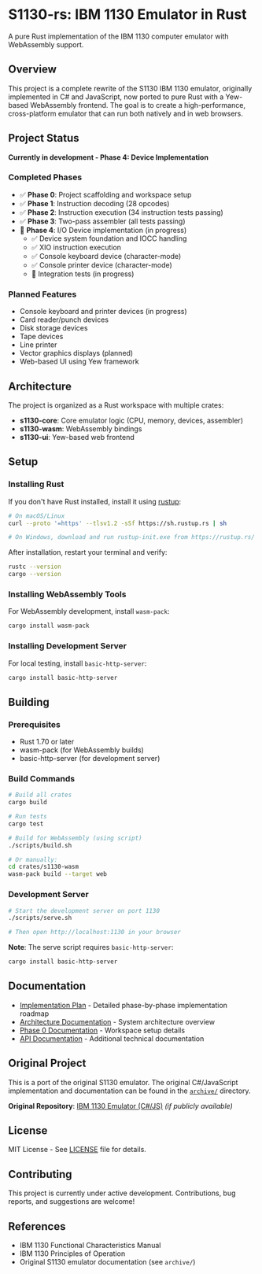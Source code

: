 # S1130-rs: IBM 1130 Emulator in Rust

A pure Rust implementation of the IBM 1130 computer emulator with WebAssembly support.

## Overview

This project is a complete rewrite of the S1130 IBM 1130 emulator, originally implemented in C# and JavaScript, now ported to pure Rust with a Yew-based WebAssembly frontend. The goal is to create a high-performance, cross-platform emulator that can run both natively and in web browsers.

## Project Status

**Currently in development - Phase 4: Device Implementation**

### Completed Phases
- ✅ **Phase 0**: Project scaffolding and workspace setup
- ✅ **Phase 1**: Instruction decoding (28 opcodes)
- ✅ **Phase 2**: Instruction execution (34 instruction tests passing)
- ✅ **Phase 3**: Two-pass assembler (all tests passing)
- 🔄 **Phase 4**: I/O Device implementation (in progress)
  - ✅ Device system foundation and IOCC handling
  - ✅ XIO instruction execution
  - ✅ Console keyboard device (character-mode)
  - ✅ Console printer device (character-mode)
  - 🔄 Integration tests (in progress)

### Planned Features
- Console keyboard and printer devices (in progress)
- Card reader/punch devices
- Disk storage devices
- Tape devices
- Line printer
- Vector graphics displays (planned)
- Web-based UI using Yew framework

## Architecture

The project is organized as a Rust workspace with multiple crates:

- **s1130-core**: Core emulator logic (CPU, memory, devices, assembler)
- **s1130-wasm**: WebAssembly bindings
- **s1130-ui**: Yew-based web frontend

## Setup

### Installing Rust

If you don't have Rust installed, install it using [rustup](https://rustup.rs/):

```bash
# On macOS/Linux
curl --proto '=https' --tlsv1.2 -sSf https://sh.rustup.rs | sh

# On Windows, download and run rustup-init.exe from https://rustup.rs/
```

After installation, restart your terminal and verify:
```bash
rustc --version
cargo --version
```

### Installing WebAssembly Tools

For WebAssembly development, install `wasm-pack`:

```bash
cargo install wasm-pack
```

### Installing Development Server

For local testing, install `basic-http-server`:

```bash
cargo install basic-http-server
```

## Building

### Prerequisites
- Rust 1.70 or later
- wasm-pack (for WebAssembly builds)
- basic-http-server (for development server)

### Build Commands

```bash
# Build all crates
cargo build

# Run tests
cargo test

# Build for WebAssembly (using script)
./scripts/build.sh

# Or manually:
cd crates/s1130-wasm
wasm-pack build --target web
```

### Development Server

```bash
# Start the development server on port 1130
./scripts/serve.sh

# Then open http://localhost:1130 in your browser
```

**Note**: The serve script requires `basic-http-server`:
```bash
cargo install basic-http-server
```

## Documentation

- [Implementation Plan](./ImplementationPlan.md) - Detailed phase-by-phase implementation roadmap
- [Architecture Documentation](./docs/DMS-Architecture.md) - System architecture overview
- [Phase 0 Documentation](./docs/phase-0-workspace.md) - Workspace setup details
- [API Documentation](./docs/) - Additional technical documentation

## Original Project

This is a port of the original S1130 emulator. The original C#/JavaScript implementation and documentation can be found in the [`archive/`](./archive/) directory.

**Original Repository**: [IBM 1130 Emulator (C#/JS)](https://github.com/wrightmikea/S1130) *(if publicly available)*

## License

MIT License - See [LICENSE](./LICENSE) file for details.

## Contributing

This project is currently under active development. Contributions, bug reports, and suggestions are welcome!

## References

- IBM 1130 Functional Characteristics Manual
- IBM 1130 Principles of Operation
- Original S1130 emulator documentation (see `archive/`)
